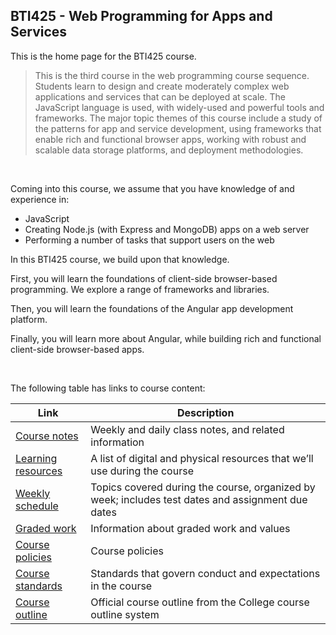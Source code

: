 ## BTI425 - Web Programming for Apps and Services

This is the home page for the BTI425 course.

> This is the third course in the web programming course sequence. Students learn to design and create moderately complex web applications and services that can be deployed at scale. The JavaScript language is used, with widely-used and powerful tools and frameworks. The major topic themes of this course include a study of the patterns for app and service development, using frameworks that enable rich and functional browser apps, working with robust and scalable data storage platforms, and deployment methodologies.

<br>

Coming into this course, we assume that you have knowledge of and experience in:
* JavaScript
* Creating Node.js (with Express and MongoDB) apps on a web server
* Performing a number of tasks that support users on the web

In this BTI425 course, we build upon that knowledge. 

First, you will learn the foundations of client-side browser-based programming. We explore a range of frameworks and libraries.

Then, you will learn the foundations of the Angular app development platform. 

Finally, you will learn more about Angular, while building rich and functional client-side browser-based apps.

<br>

The following table has links to course content:

| Link | Description |
| ---- | ----------- |
| [Course notes](/bti425/notes/) | Weekly and daily class notes, and related information |
| [Learning resources](/bti425/resources) | A list of digital and physical resources that we’ll use during the course |
| [Weekly schedule](/bti425/weekly-schedule) | Topics covered during the course, organized by week; includes test dates and assignment due dates |
| [Graded work](/bti425/graded-work) | Information about graded work and values |
| [Course policies](/bti425/policies) | Course policies |
| [Course standards](/bti425/standards) | Standards that govern conduct and expectations in the course |
| [Course outline](https://ict.senecacollege.ca/course/bti425) | Official course outline from the College course outline system |

<br>

